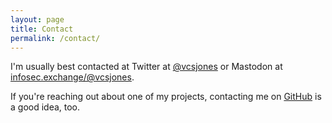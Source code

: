 ```yaml
---
layout: page
title: Contact
permalink: /contact/
---
```


I'm usually best contacted at Twitter at [@vcsjones][1] or Mastodon at [infosec.exchange/@vcsjones][3].

If you're reaching out about one of my projects, contacting me on [GitHub][2] is
a good idea, too.

[1]: https://twitter.com/vcsjones
[2]: https://github.com/vcsjones
[3]: https://infosec.exchange/@vcsjones
